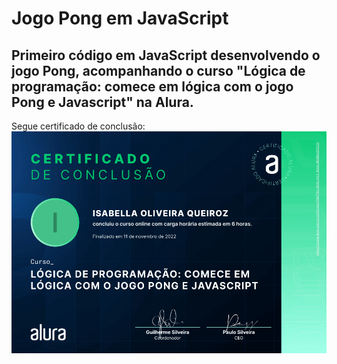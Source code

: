 # Jogo Pong em JavaScript

## Primeiro código em JavaScript desenvolvendo o jogo Pong, acompanhando o curso "Lógica de programação: comece em lógica com o jogo Pong e Javascript" na Alura.

Segue certificado de conclusão:
![alt text](https://github.com/IsabellaOQ/jogo_pong_js/blob/master/certificado.png)
